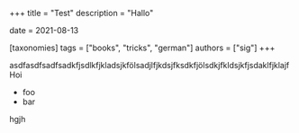 +++
title = "Test"
description = "Hallo"

date = 2021-08-13

[taxonomies]
tags = ["books", "tricks", "german"]
authors = ["sig"]
+++

asdfasdfsadfsadkfjsdlkfjkladsjkfölsadjlfjkdsjfksdkfjölsdkjfkldsjkfjsdaklfjklajfHoi

- foo
- bar

hgjh

